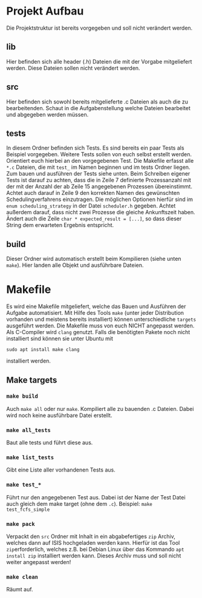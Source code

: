 # Projekt Aufbau
Die Projektstruktur ist bereits vorgegeben und soll nicht verändert werden.

## lib
Hier befinden sich alle header (.h) Dateien die mit der Vorgabe mitgeliefert werden. Diese Dateien sollen nicht verändert werden.

## src
Hier befinden sich sowohl bereits mitgelieferte .c Dateien als auch die zu bearbeitenden.
Schaut in die Aufgabenstellung welche Dateien bearbeitet und abgegeben werden müssen.

## tests
In diesem Ordner befinden sich Tests. Es sind bereits ein paar Tests als Beispiel vorgegeben.
Weitere Tests sollen von euch selbst erstellt werden. Orientiert euch hierbei an den vorgegebenen Test.
Die Makefile erfasst alle `*.c` Dateien, die mit `test_` im Namen beginnen und im tests Ordner liegen.
Zum bauen und ausführen der Tests siehe unten.
Beim Schreiben eigener Tests ist darauf zu achten, dass die in Zeile 7 definierte Prozessanzahl mit der mit der Anzahl der ab Zeile 15 angegebenen Prozessen übereinstimmt. Achtet auch darauf in Zeile 9 den korrekten Namen des gewünschten Schedulingverfahrens einzutragen. Die möglichen Optionen hierfür sind im `enum scheduling_strategy` in der Datei `scheduler.h` gegeben.
Achtet außerdem darauf, dass nicht zwei Prozesse die gleiche Ankunftszeit haben.
Ändert auch die Zeile `char * expected_result = [...]`, so dass dieser String dem erwarteten Ergebnis entspricht.  

## build
Dieser Ordner wird automatisch erstellt beim Kompilieren (siehe unten `make`).
Hier landen alle Objekt und ausführbare Dateien.

# Makefile
Es wird eine Makefile mitgeliefert, welche das Bauen und Ausführen der Aufgabe automatisiert. Mit Hilfe des Tools `make` (unter jeder Distribution vorhanden und meistens bereits installiert) können unterschiedliche `targets` ausgeführt werden.
Die Makefile muss von euch NICHT angepasst werden.
Als C-Compiler wird `clang` genutzt. Falls die benötigten Pakete noch nicht installiert sind können sie unter Ubuntu mit 

    sudo apt install make clang

installiert werden.
## Make targets

### `make build`
Auch `make all` oder nur `make`.
Kompiliert alle zu bauenden .c Dateien. Dabei wird noch keine ausführbare Datei erstellt.

### `make all_tests`
Baut alle tests und führt diese aus.

### `make list_tests`
Gibt eine Liste aller vorhandenen Tests aus.

### `make test_*`
Führt nur den angegebenen Test aus. Dabei ist der Name der Test Datei auch gleich dem make target (ohne dem `.c`).
Beispiel: `make test_fcfs_simple`

### `make pack`
Verpackt den `src` Ordner mit Inhalt in ein abgabefertiges `zip` Archiv, welches dann auf ISIS hochgeladen werden kann. Hierfür ist das Tool `zip`erforderlich, welches z.B. bei Debian Linux über das Kommando `apt install zip` installiert werden kann. Dieses Archiv muss und soll nicht weiter angepasst werden!

### `make clean`
Räumt auf.
